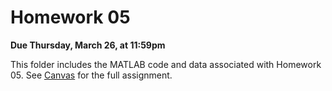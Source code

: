 # Homework 05

**Due Thursday, March 26, at 11:59pm**

This folder includes the MATLAB code and data associated with Homework 05. See [Canvas](https://floridapolytechnic.instructure.com/) for the full assignment.
